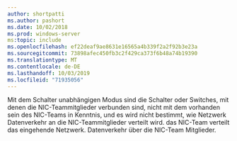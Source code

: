 ```yaml
---
author: shortpatti
ms.author: pashort
ms.date: 10/02/2018
ms.prod: windows-server
ms:topic: include
ms.openlocfilehash: ef22deaf9ae8631e16565a4b339f2a2f92b3e23a
ms.sourcegitcommit: 73898afec450fb3c2f429ca373f6b48a74b19390
ms.translationtype: MT
ms.contentlocale: de-DE
ms.lasthandoff: 10/03/2019
ms.locfileid: "71935056"
---
```

Mit dem Schalter unabhängigen Modus sind die Schalter oder Switches, mit denen die NIC-Teammitglieder verbunden sind, nicht mit dem vorhanden sein des NIC-Teams in Kenntnis, und es wird nicht bestimmt, wie Netzwerk Datenverkehr an die NIC-Teammitglieder verteilt wird. das NIC-Team verteilt das eingehende Netzwerk. Datenverkehr über die NIC-Team Mitglieder. 